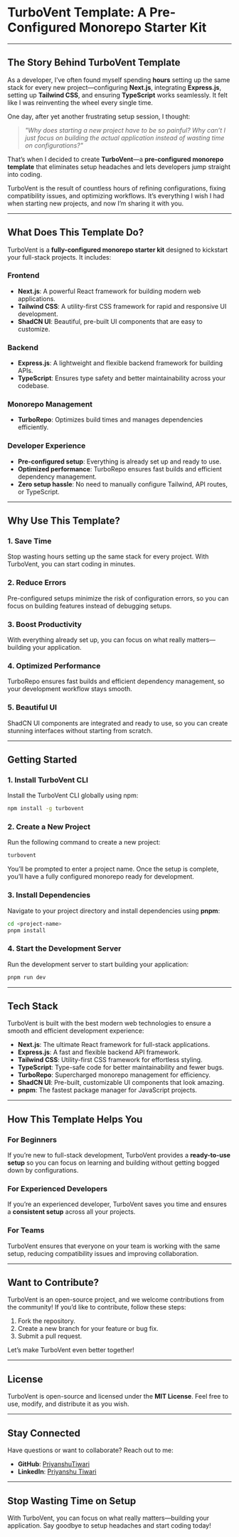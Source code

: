 # TurboVent Template: A Pre-Configured Monorepo Starter Kit

---

## **The Story Behind TurboVent Template**

As a developer, I’ve often found myself spending **hours** setting up the same stack for every new project—configuring **Next.js**, integrating **Express.js**, setting up **Tailwind CSS**, and ensuring **TypeScript** works seamlessly. It felt like I was reinventing the wheel every single time.  

One day, after yet another frustrating setup session, I thought:  

> *"Why does starting a new project have to be so painful? Why can’t I just focus on building the actual application instead of wasting time on configurations?"*  

That’s when I decided to create **TurboVent**—a **pre-configured monorepo template** that eliminates setup headaches and lets developers jump straight into coding.  

TurboVent is the result of countless hours of refining configurations, fixing compatibility issues, and optimizing workflows. It’s everything I wish I had when starting new projects, and now I’m sharing it with you.  

---

## **What Does This Template Do?**

TurboVent is a **fully-configured monorepo starter kit** designed to kickstart your full-stack projects. It includes:  

### **Frontend**  
- **Next.js**: A powerful React framework for building modern web applications.  
- **Tailwind CSS**: A utility-first CSS framework for rapid and responsive UI development.  
- **ShadCN UI**: Beautiful, pre-built UI components that are easy to customize.  

### **Backend**  
- **Express.js**: A lightweight and flexible backend framework for building APIs.  
- **TypeScript**: Ensures type safety and better maintainability across your codebase.  

### **Monorepo Management**  
- **TurboRepo**: Optimizes build times and manages dependencies efficiently.  

### **Developer Experience**  
- **Pre-configured setup**: Everything is already set up and ready to use.  
- **Optimized performance**: TurboRepo ensures fast builds and efficient dependency management.  
- **Zero setup hassle**: No need to manually configure Tailwind, API routes, or TypeScript.  

---

## **Why Use This Template?**

### **1. Save Time**  
Stop wasting hours setting up the same stack for every project. With TurboVent, you can start coding in minutes.  

### **2. Reduce Errors**  
Pre-configured setups minimize the risk of configuration errors, so you can focus on building features instead of debugging setups.  

### **3. Boost Productivity**  
With everything already set up, you can focus on what really matters—building your application.  

### **4. Optimized Performance**  
TurboRepo ensures fast builds and efficient dependency management, so your development workflow stays smooth.  

### **5. Beautiful UI**  
ShadCN UI components are integrated and ready to use, so you can create stunning interfaces without starting from scratch.  

---

## **Getting Started**

### **1. Install TurboVent CLI**  
Install the TurboVent CLI globally using npm:  
```bash
npm install -g turbovent
```

### **2. Create a New Project**  
Run the following command to create a new project:  
```bash
turbovent
```
You’ll be prompted to enter a project name. Once the setup is complete, you’ll have a fully configured monorepo ready for development.  

### **3. Install Dependencies**  
Navigate to your project directory and install dependencies using **pnpm**:  
```bash
cd <project-name>
pnpm install
```

### **4. Start the Development Server**  
Run the development server to start building your application:  
```bash
pnpm run dev
```

---

## **Tech Stack**

TurboVent is built with the best modern web technologies to ensure a smooth and efficient development experience:  

- **Next.js**: The ultimate React framework for full-stack applications.  
- **Express.js**: A fast and flexible backend API framework.  
- **Tailwind CSS**: Utility-first CSS framework for effortless styling.  
- **TypeScript**: Type-safe code for better maintainability and fewer bugs.  
- **TurboRepo**: Supercharged monorepo management for efficiency.  
- **ShadCN UI**: Pre-built, customizable UI components that look amazing.  
- **pnpm**: The fastest package manager for JavaScript projects.  

---

## **How This Template Helps You**

### **For Beginners**  
If you’re new to full-stack development, TurboVent provides a **ready-to-use setup** so you can focus on learning and building without getting bogged down by configurations.  

### **For Experienced Developers**  
If you’re an experienced developer, TurboVent saves you time and ensures a **consistent setup** across all your projects.  

### **For Teams**  
TurboVent ensures that everyone on your team is working with the same setup, reducing compatibility issues and improving collaboration.  

---

## **Want to Contribute?**

TurboVent is an open-source project, and we welcome contributions from the community! If you’d like to contribute, follow these steps:  
1. Fork the repository.  
2. Create a new branch for your feature or bug fix.  
3. Submit a pull request.  

Let’s make TurboVent even better together!  

---

## **License**

TurboVent is open-source and licensed under the **MIT License**. Feel free to use, modify, and distribute it as you wish.  

---

## **Stay Connected**

Have questions or want to collaborate? Reach out to me:  

- **GitHub**: [PriyanshuTiwari](https://github.com/priyanshu-tiwariii)  
- **LinkedIn**: [Priyanshu Tiwari](https://www.linkedin.com/in/priyanshu-tiwarii/)  

---

## **Stop Wasting Time on Setup**

With TurboVent, you can focus on what really matters—building your application. Say goodbye to setup headaches and start coding today!  
